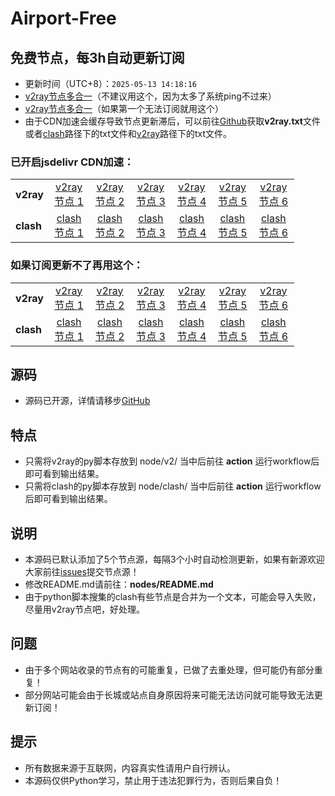 # Airport-Free
## 免费节点，每3h自动更新订阅

- 更新时间（UTC+8）：`2025-05-13 14:18:16`
- [v2ray节点多合一](https://cdn.jsdelivr.net/gh/xiaoji235/airport-free/v2ray.txt)（不建议用这个，因为太多了系统ping不过来）
- [v2ray节点多合一](https://ghp.ci/https://raw.githubusercontent.com/xiaoji235/airport-free/main/v2ray.txt)（如果第一个无法订阅就用这个）
- 由于CDN加速会缓存导致节点更新滞后，可以前往[Github](https://github.com/xiaoji235/airport-free)获取<strong>v2ray.txt</strong>文件或者[clash](https://github.com/xiaoji235/airport-free/tree/main/clash)路径下的txt文件和[v2ray](https://github.com/xiaoji235/airport-free/tree/main/v2ray)路径下的txt文件。

### 已开启jsdelivr CDN加速：

<table style="width:90%">
<tr><td><strong>v2ray</strong></td>
<td align="center"><a href="https://cdn.jsdelivr.net/gh/xiaoji235/airport-free/v2ray/clashnodecc.txt">v2ray节点 1</a></td>
<td align="center"><a href="https://cdn.jsdelivr.net/gh/xiaoji235/airport-free/v2ray/naidounode.txt">v2ray节点 2</a></td>
<td align="center"><a href="https://cdn.jsdelivr.net/gh/xiaoji235/airport-free/v2ray/nodefree.txt">v2ray节点 3</a></td>
<td align="center"><a href="https://cdn.jsdelivr.net/gh/xiaoji235/airport-free/v2ray/nodev2ray.txt">v2ray节点 4</a></td>
<td align="center"><a href="https://cdn.jsdelivr.net/gh/xiaoji235/airport-free/v2ray/v2rayshare.txt">v2ray节点 5</a></td>
<td align="center"><a href="https://cdn.jsdelivr.net/gh/xiaoji235/airport-free/v2ray/wenode.txt">v2ray节点 6</a></td>


</tr>
<tr><td><strong>clash</strong></td>
<td align="center"><a href="https://cdn.jsdelivr.net/gh/xiaoji235/airport-free/clash/clashnodecc.txt">clash节点 1</a></td>
<td align="center"><a href="https://cdn.jsdelivr.net/gh/xiaoji235/airport-free/clash/naidounode.txt">clash节点 2</a></td>
<td align="center"><a href="https://cdn.jsdelivr.net/gh/xiaoji235/airport-free/clash/nodefree.txt">clash节点 3</a></td>
<td align="center"><a href="https://cdn.jsdelivr.net/gh/xiaoji235/airport-free/clash/nodev2ray.txt">clash节点 4</a></td>
<td align="center"><a href="https://cdn.jsdelivr.net/gh/xiaoji235/airport-free/clash/v2rayshare.txt">clash节点 5</a></td>
<td align="center"><a href="https://cdn.jsdelivr.net/gh/xiaoji235/airport-free/clash/wenode.txt">clash节点 6</a></td>


</tr>
</table>

### 如果订阅更新不了再用这个：

<table style="width:90%">
<tr><td><strong>v2ray</strong></td>
<td align="center"><a href="https://ghp.ci/https://raw.githubusercontent.com/xiaoji235/airport-free/main/v2ray/clashnodecc.txt">v2ray节点 1</a></td>
<td align="center"><a href="https://ghp.ci/https://raw.githubusercontent.com/xiaoji235/airport-free/main/v2ray/naidounode.txt">v2ray节点 2</a></td>
<td align="center"><a href="https://ghp.ci/https://raw.githubusercontent.com/xiaoji235/airport-free/main/v2ray/nodefree.txt">v2ray节点 3</a></td>
<td align="center"><a href="https://ghp.ci/https://raw.githubusercontent.com/xiaoji235/airport-free/main/v2ray/nodev2ray.txt">v2ray节点 4</a></td>
<td align="center"><a href="https://ghp.ci/https://raw.githubusercontent.com/xiaoji235/airport-free/main/v2ray/v2rayshare.txt">v2ray节点 5</a></td>
<td align="center"><a href="https://ghp.ci/https://raw.githubusercontent.com/xiaoji235/airport-free/main/v2ray/wenode.txt">v2ray节点 6</a></td>


</tr>
<tr><td><strong>clash</strong></td>
<td align="center"><a href="https://ghp.ci/https://raw.githubusercontent.com/xiaoji235/airport-free/main/clash/clashnodecc.txt">clash节点 1</a></td>
<td align="center"><a href="https://ghp.ci/https://raw.githubusercontent.com/xiaoji235/airport-free/main/clash/naidounode.txt">clash节点 2</a></td>
<td align="center"><a href="https://ghp.ci/https://raw.githubusercontent.com/xiaoji235/airport-free/main/clash/nodefree.txt">clash节点 3</a></td>
<td align="center"><a href="https://ghp.ci/https://raw.githubusercontent.com/xiaoji235/airport-free/main/clash/nodev2ray.txt">clash节点 4</a></td>
<td align="center"><a href="https://ghp.ci/https://raw.githubusercontent.com/xiaoji235/airport-free/main/clash/v2rayshare.txt">clash节点 5</a></td>
<td align="center"><a href="https://ghp.ci/https://raw.githubusercontent.com/xiaoji235/airport-free/main/clash/wenode.txt">clash节点 6</a></td>


</tr>
</table>

## 源码
- 源码已开源，详情请移步[GitHub](https://github.com/xiaoji235/airport-free/tree/main)

## 特点
- 只需将v2ray的py脚本存放到 node/v2/ 当中后前往 <strong>action</strong> 运行workflow后即可看到输出结果。
- 只需将clash的py脚本存放到 node/clash/ 当中后前往 <strong>action</strong> 运行workflow后即可看到输出结果。

## 说明
- 本源码已默认添加了5个节点源，每隔3个小时自动检测更新，如果有新源欢迎大家前往[issues](https://github.com/xiaoji235/airport-free/issues)提交节点源！
- 修改README.md请前往：<strong>nodes/README.md</strong>
- 由于python脚本搜集的clash有些节点是合并为一个文本，可能会导入失败，尽量用v2ray节点吧，好处理。

## 问题
- 由于多个网站收录的节点有的可能重复，已做了去重处理，但可能仍有部分重复！
- 部分网站可能会由于长城或站点自身原因将来可能无法访问就可能导致无法更新订阅！

## 提示
- 所有数据来源于互联网，内容真实性请用户自行辨认。
- 本源码仅供Python学习，禁止用于违法犯罪行为，否则后果自负！

